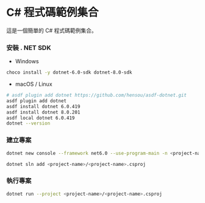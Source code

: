 # C# 程式碼範例集合

這是一個簡單的 C# 程式碼範例集合。

### 安裝 . NET SDK

* Windows

```bash
choco install -y dotnet-6.0-sdk dotnet-8.0-sdk
```

* macOS / Linux

```bash
# asdf plugin add dotnet https://github.com/hensou/asdf-dotnet.git
asdf plugin add dotnet
asdf install dotnet 6.0.419
asdf install dotnet 8.0.201
asdf local dotnet 6.0.419
dotnet --version
```

### 建立專案

```bash
dotnet new console --framework net6.0 --use-program-main -n <project-name>
```

```bash
dotnet sln add <project-name>/<project-name>.csproj
```

### 執行專案

```bash
dotnet run --project <project-name>/<project-name>.csproj
```
